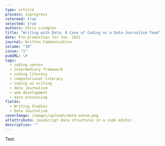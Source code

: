 ```yaml
---
type: article
process: inprogress
refereed: true
selected: true
authors: Chris Lindgren
title: "Writing with Data: A Case of Coding on a Data-Journalism Team"
date: Pre-production for Jan. 2021
journal: Written Communication
volume: "38"
issue: "1"
pubURL: \#
tags:
  - coding senses
  - intermediary framework
  - coding literacy
  - computational literacy
  - coding as writing
  - data journalism
  - web development
  - data processing
fields:
  - Writing Studies
  - Data Journalism
coverImage: /images/uploads/data-sense.png
altattribute: JavaScript data structures in a code editor.
description: ""
---
```


Test.
